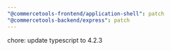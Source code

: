 ```yaml
---
"@commercetools-frontend/application-shell": patch
"@commercetools-backend/express": patch
---
```


chore: update typescript to 4.2.3
